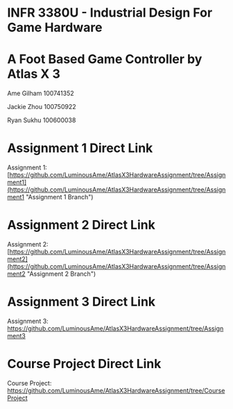 # INFR 3380U - Industrial Design For Game Hardware

# A Foot Based Game Controller by Atlas X 3

Ame Gilham 100741352

Jackie Zhou 100750922

Ryan Sukhu 100600038

# Assignment 1 Direct Link

Assignment 1: [https://github.com/LuminousAme/AtlasX3HardwareAssignment/tree/Assignment1](https://github.com/LuminousAme/AtlasX3HardwareAssignment/tree/Assignment1 "Assignment 1 Branch")

# Assignment 2 Direct Link

Assignment 2: [https://github.com/LuminousAme/AtlasX3HardwareAssignment/tree/Assignment2](https://github.com/LuminousAme/AtlasX3HardwareAssignment/tree/Assignment2 "Assignment 2 Branch")

# Assignment 3 Direct Link
Assignment 3: https://github.com/LuminousAme/AtlasX3HardwareAssignment/tree/Assignment3

# Course Project Direct Link
Course Project: https://github.com/LuminousAme/AtlasX3HardwareAssignment/tree/CourseProject
